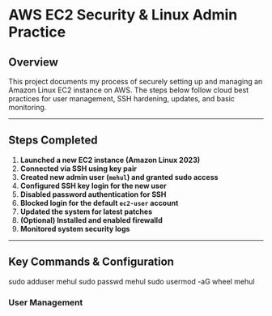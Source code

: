 # AWS EC2 Security & Linux Admin Practice

## Overview

This project documents my process of securely setting up and managing an Amazon Linux EC2 instance on AWS. The steps below follow cloud best practices for user management, SSH hardening, updates, and basic monitoring.

---

## Steps Completed

1. **Launched a new EC2 instance (Amazon Linux 2023)**
2. **Connected via SSH using key pair**
3. **Created new admin user (`mehul`) and granted sudo access**
4. **Configured SSH key login for the new user**
5. **Disabled password authentication for SSH**
6. **Blocked login for the default `ec2-user` account**
7. **Updated the system for latest patches**
8. **(Optional) Installed and enabled firewalld**
9. **Monitored system security logs**

---

## Key Commands & Configuration

sudo adduser mehul
sudo passwd mehul
sudo usermod -aG wheel mehul

### User Management

